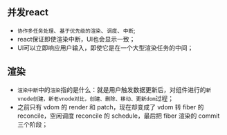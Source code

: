 ## 并发react

- `协作多任务处理`、`基于优先级的渲染`、`调度`、`中断`;
- react保证即使渲染中断，UI也会显示一致；
- UI可以立即响应用户输入，即使它是在一个大型渲染任务的中间；

## 渲染

- `渲染中断`中的`渲染`指的是什么：就是用户触发数据更新后，对组件进行的`新vnode创建，新老vnode对比，创建、删除、移动、更新dom`过程；
- 之前只有 vdom 的 render 和 patch，现在却变成了 vdom 转 fiber 的 reconcile，空闲调度 reconcile 的 schedule，最后把 fiber 渲染的 commit 三个阶段；

